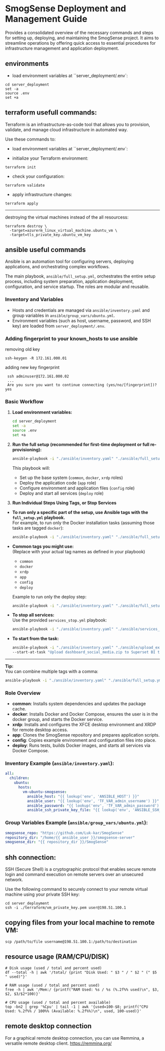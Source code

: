 
# SmogSense Deployment and Management Guide
Provides a consolidated overview of the necessary commands and steps for setting up, deploying, and maintaining the SmogSense project. It aims to streamline operations by offering quick access to essential procedures for infrastructure management and application deployment.

## environments

- load environment variables at ``server_deployment/.env`:
```
cd server_deployment
set -a
source .env
set +a
```

## terraform usefull commands:
Terraform is an infrastructure-as-code tool that allows you to provision, validate, and manage cloud infrastructure in automated way.

Use these commands to: 

- load environment variables at ``server_deployment/.env`:

- initialize your Terraform environment:
```
terraform init
```
- check your configuration:
```
terraform validate
```
- apply infrastructure changes:
```
terraform apply
```
---
destroying the virtual machines instead of the all resourcess:
```
terraform destroy \
  -target=azurerm_linux_virtual_machine.ubuntu_vm \
  -target=tls_private_key.ubuntu_vm_key
```
## ansible useful commands

Ansible is an automation tool for configuring servers, deploying applications, and orchestrating complex workflows.

The main playbook, `ansible/full_setup.yml`, orchestrates the entire setup process, including system preparation, application deployment, configuration, and service startup. The roles are modular and reusable.

### **Inventory and Variables**

- Hosts and credentials are managed via `ansible/inventory.yaml` and group variables in `ansible/group_vars/ubuntu.yml`.
- Environment variables (such as host, username, password, and SSH key) are loaded from `server_deployment/.env`.

### Adding fingerprint to your known_hosts to use ansible

removing old key

```
ssh-keygen -R 172.161.000.01
```

adding new key fingerprint

```
 ssh adminuser@172.161.000.02
 ...
 Are you sure you want to continue connecting (yes/no/[fingerprint])? yes
```

### **Basic Workflow**

1. **Load environment variables:**
   ```sh
   cd server_deployment
   set -a
   source .env
   set +a
   ```

2. **Run the full setup (recommended for first-time deployment or full re-provisioning):**
   ```sh
   ansible-playbook -i "./ansible/inventory.yaml" "./ansible/full_setup.yml"
   ```

   This playbook will:
   - Set up the base system (`common`, `docker`, `xrdp` roles)
   - Deploy the application code (`app` role)
   - Configure environment and application files (`config` role)
   - Deploy and start all services (`deploy` role)

3. **Run Individual Steps Using Tags, or Stop Services**

- **To run only a specific part of the setup, use Ansible tags with the `full_setup.yml` playbook.**  
  For example, to run only the Docker installation tasks (assuming those tasks are tagged `docker`):

  ```sh
  ansible-playbook -i "./ansible/inventory.yaml" "./ansible/full_setup.yml" --tags docker
  ```

- **Common tags you might use:**  
  (Replace with your actual tag names as defined in your playbook)
  - `common`
  - `docker`
  - `xrdp`
  - `app`
  - `config`
  - `deploy`

  Example to run only the deploy step:
  ```sh
  ansible-playbook -i "./ansible/inventory.yaml" "./ansible/full_setup.yml" --tags deploy
  ```

- **To stop all services:**  
  Use the provided `services_stop.yml` playbook:

  ```sh
  ansible-playbook -i "./ansible/inventory.yaml" "./ansible/services_stop.yml"
  ```

- **To start from the task:**
  ```sh
  ansible-playbook -i "./ansible/inventory.yaml" "./ansible/upload_example_data.yml" \
  --start-at-task "Upload dashboard_social_media.zip to Superset BI tool"
  ```
---

**Tip:**  
You can combine multiple tags with a comma:  
```sh
ansible-playbook -i "./ansible/inventory.yaml" "./ansible/full_setup.yml" --tags "docker,deploy"
```

### **Role Overview**

- **common**: Installs system dependencies and updates the package cache.
- **docker**: Installs Docker and Docker Compose, ensures the user is in the docker group, and starts the Docker service.
- **xrdp**: Installs and configures the XFCE desktop environment and XRDP for remote desktop access.
- **app**: Clones the SmogSense repository and prepares application scripts.
- **config**: Copies example environment and configuration files into place.
- **deploy**: Runs tests, builds Docker images, and starts all services via Docker Compose.

### **Inventory Example (`ansible/inventory.yaml`):**
```yaml
all:
  children:
    ubuntu:
      hosts:
        vm-ubuntu-smogsense:
          ansible_host: "{{ lookup('env', 'ANSIBLE_HOST') }}"
          ansible_user: "{{ lookup('env', 'TF_VAR_admin_username') }}"
          ansible_password: "{{ lookup('env', 'TF_VAR_admin_password') }}"
          ansible_ssh_private_key_file: "{{ lookup('env', 'ANSIBLE_SSH_PRIVATE_KEY_FILE') }}"
```

### **Group Variables Example (`ansible/group_vars/ubuntu.yml`):**
```yaml
smogsense_repo: "https://github.com/Luk-kar/SmogSense"
repository_dir: "/home/{{ ansible_user }}/smogsense-server"
smogsense_dir: "{{ repository_dir }}/SmogSense"
```

## shh connection:
SSH (Secure Shell) is a cryptographic protocol that enables secure remote login and command execution on remote servers over an unsecured network.

Use the following command to securely connect to your remote virtual machine using your private SSH key:
```
cd server_deployment
ssh -i ./terraform/vm_private_key.pem user@198.51.100.1
```

## copying files from your local machine to remote VM:

```
scp /path/to/file username@198.51.100.1:/path/to/destination
```

## resource usage (RAM/CPU/DISK)
```
# Disk usage (used / total and percent used)
df --total -h | awk '/total/ {print "Disk Used: " $3 " / " $2 " (" $5 " used)"}'

# RAM usage (used / total and percent used)
free -h | awk '/Mem:/ {printf("RAM Used: %s / %s (%.2f%% used)\n", $3, $2, $3/$2*100)}'

# CPU usage (used / total and percent available)
top -bn2 | grep '%Cpu' | tail -1 | awk '{used=100-$8; printf("CPU Used: %.2f%% / 100%% (Available: %.2f%%)\n", used, 100-used)}'
```

## remote desktop connection
For a graphical remote desktop connection, you can use Remmina, a versatile remote desktop client.
https://remmina.org/